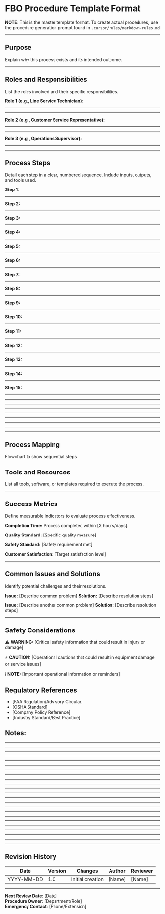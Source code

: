 # FBO Procedure Template Format

**NOTE**: This is the master template format. To create actual procedures, use the procedure generation prompt found in `.cursor/rules/markdown-rules.md`

_____________________________________________________________________________________________

## Purpose

Explain why this process exists and its intended outcome.

_____________________________________________________________________________________________

## Roles and Responsibilities

List the roles involved and their specific responsibilities.

**Role 1 (e.g., Line Service Technician):**
________________________________________________________________
________________________________________________________________

**Role 2 (e.g., Customer Service Representative):**
________________________________________________________________
________________________________________________________________

**Role 3 (e.g., Operations Supervisor):**
________________________________________________________________
________________________________________________________________

## Process Steps

Detail each step in a clear, numbered sequence. Include inputs, outputs, and tools used.

**Step 1:**
______________________________________________________________________________________

**Step 2:**
______________________________________________________________________________________

**Step 3:**
______________________________________________________________________________________

**Step 4:**
______________________________________________________________________________________

**Step 5:**
______________________________________________________________________________________

**Step 6:**
______________________________________________________________________________________

**Step 7:**
______________________________________________________________________________________

**Step 8:**
______________________________________________________________________________________

**Step 9:**
______________________________________________________________________________________

**Step 10:**
______________________________________________________________________________________

**Step 11:**
______________________________________________________________________________________

**Step 12:**
______________________________________________________________________________________

**Step 13:**
______________________________________________________________________________________

**Step 14:**
______________________________________________________________________________________

**Step 15:**
______________________________________________________________________________________

___________________________________________________________________________________
___________________________________________________________________________________
___________________________________________________________________________________
___________________________________________________________________________________
___________________________________________________________________________________
___________________________________________________________________________________
___________________________________________________________________________________
___________________________________________________________________________________

## Process Mapping

Flowchart to show sequential steps

## Tools and Resources

List all tools, software, or templates required to execute the process.

_____________________________________________________________________________________________

## Success Metrics

Define measurable indicators to evaluate process effectiveness.

**Completion Time:** Process completed within [X hours/days].

**Quality Standard:** [Specific quality measure]

**Safety Standard:** [Safety requirement met]

**Customer Satisfaction:** [Target satisfaction level]

____________________________________________________________________________________________

## Common Issues and Solutions

Identify potential challenges and their resolutions.

**Issue:** [Describe common problem]
**Solution:** [Describe resolution steps]

**Issue:** [Describe another common problem]
**Solution:** [Describe resolution steps]

___________________________________________________________________________________

## Safety Considerations

⚠️ **WARNING:** [Critical safety information that could result in injury or damage]

⚡ **CAUTION:** [Operational cautions that could result in equipment damage or service issues]

ℹ️ **NOTE:** [Important operational information or reminders]

## Regulatory References

- [FAA Regulation/Advisory Circular]
- [OSHA Standard]
- [Company Policy Reference]
- [Industry Standard/Best Practice]

## Notes:

___________________________________________________________________________________
___________________________________________________________________________________
___________________________________________________________________________________
___________________________________________________________________________________
___________________________________________________________________________________
___________________________________________________________________________________
___________________________________________________________________________________
___________________________________________________________________________________
___________________________________________________________________________________
___________________________________________________________________________________
___________________________________________________________________________________
___________________________________________________________________________________
___________________________________________________________________________________
___________________________________________________________________________________
___________________________________________________________________________________
___________________________________________________________________________________
___________________________________________________________________________________
___________________________________________________________________________________
___________________________________________________________________________________
___________________________________________________________________________________
___________________________________________________________________________________
___________________________________________________________________________________
___________________________________________________________________________________

## Revision History

| Date | Version | Changes | Author | Reviewer |
|------|---------|---------|--------|----------|
| YYYY-MM-DD | 1.0 | Initial creation | [Name] | [Name] |

---
**Next Review Date**: [Date]  
**Procedure Owner**: [Department/Role]  
**Emergency Contact**: [Phone/Extension]
